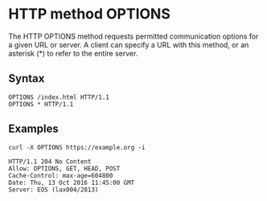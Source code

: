 # HTTP method OPTIONS

The HTTP OPTIONS method requests permitted
communication options for a given URL or server. A
client can specify a URL with this method, or an
asterisk (*) to refer to the entire server.

## Syntax

```http
OPTIONS /index.html HTTP/1.1
OPTIONS * HTTP/1.1
```

## Examples

```http
curl -X OPTIONS https://example.org -i
```

```http
HTTP/1.1 204 No Content
Allow: OPTIONS, GET, HEAD, POST
Cache-Control: max-age=604800
Date: Thu, 13 Oct 2016 11:45:00 GMT
Server: EOS (lax004/2813)
```
